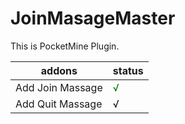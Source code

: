 # JoinMasageMaster
This is PocketMine Plugin.

| addons  | status |
| ------------- | ------------- |
| Add Join Massage  | <span style="color: green"> √ </span>  |
| Add Quit Massage | √  |

